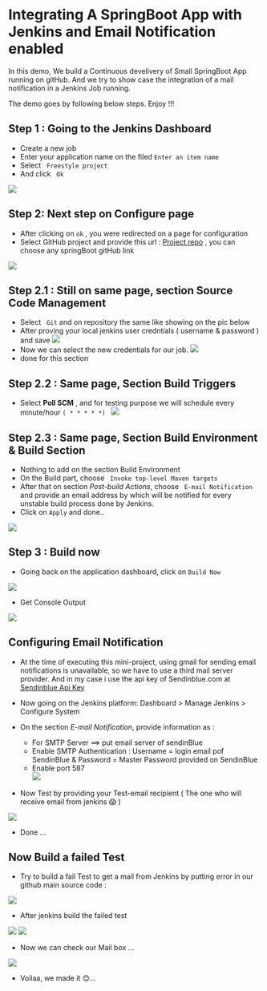 # Integrating A SpringBoot App with Jenkins and Email Notification enabled
In this demo, We build a Continuous develivery of Small SpringBoot App running on gitHub. And we try to show case the integration of a mail notification in a Jenkins Job running.
<!-- to be alerted when a fail/success arise. -->
The demo goes by following below steps. Enjoy !!!


## Step 1 : Going to the Jenkins Dashboard 
- Create a new job 
- Enter your application name on the filed `Enter an item name` 
- Select `` Freestyle project``
- And click `` Ok``

![](https://github.com/Tcarters/jenkinsEssentialForDev/blob/master/Screenshots/pic1.png)

## Step 2: Next step on Configure page
- After clicking on `ok` , you were redirected on a page for configuration 
- Select GitHub project and provide this url : [Project repo](https://github.com/Tcarters/HelloSpringJenkins) , you can choose any springBoot gitHub link

![](https://github.com/Tcarters/jenkinsEssentialForDev/blob/master/Screenshots/pic2-Configure.png)

## Step 2.1 :  Still on same page, section Source Code Management
- Select `` Git`` and on repository the same like showing on the pic below
- After proving your local jenkins user credntials ( username & password ) and save
        ![](pic3.0 )
- Now we can select the new credentials for our job.
    ![](https://github.com/Tcarters/jenkinsEssentialForDev/blob/master/Screenshots/pic3.0-avant3.png)
- done for this section 

## Step 2.2 : Same page, Section Build Triggers
- Select **Poll SCM** , and for testing purpose we will schedule every minute/hour `( * * * * *) ` 
  ![](https://github.com/Tcarters/jenkinsEssentialForDev/blob/master/Screenshots/pic4-correc.png)

## Step 2.3 : Same page, Section Build Environment & Build Section

- Nothing to add on the section Build Environment
- On the Build part, choose ` Invoke top-level Maven targets`
- After that on section *Post-build Actions*, choose `` E-mail Notification`` and provide an email address by which will be notified for every unstable build process done by Jenkins.
- Click on ``Apply`` and done..

![](https://github.com/Tcarters/jenkinsEssentialForDev/blob/master/Screenshots/pic5.png)

## Step 3 : Build now
- Going back on the application dashboard, click on `Build Now` 

![](https://github.com/Tcarters/jenkinsEssentialForDev/blob/master/Screenshots/pic6-building.png)

- Get Console Output

![](https://github.com/Tcarters/jenkinsEssentialForDev/blob/master/Screenshots/pic7-succes-withoutEmail.png)


## Configuring Email Notification
- At the time of executing this mini-project, using gmail for sending email notifications is unavailable, so we have to use a third mail server provider. And in my case i use the api key of Sendinblue.com at [Sendinblue Api Key](https://app.sendinblue.com/settings/keys/smtp)

- Now going on the Jenkins platform: Dashboard > Manage Jenkins > Configure System
- On the section *E-mail Notification*, provide information as :
  * For SMTP Server ==> put email server of sendinBlue
  * Enable SMTP Authentication : Username = login email pof SendinBlue & Password = Master Password provided on SendinBlue 
  * Enable port 587   
![](https://github.com/Tcarters/jenkinsEssentialForDev/blob/master/Screenshots/pic8-SendBlue.png)

- Now Test by providing your Test-email recipient ( The one who will receive email from jenkins :scream: )

![](https://github.com/Tcarters/jenkinsEssentialForDev/blob/master/Screenshots/pic8-Email-conf.png)
- Done ... 


## Now Build a failed Test
- Try to build a fail Test to get a mail from Jenkins by putting error in our github main source code :

![](https://github.com/Tcarters/jenkinsEssentialForDev/blob/master/Screenshots/pic9-1gitFail.png)

- After jenkins build the failed test

![](https://github.com/Tcarters/jenkinsEssentialForDev/blob/master/Screenshots/pic10-failtest.png)
![](https://github.com/Tcarters/jenkinsEssentialForDev/blob/master/Screenshots/pic10-Fail2.png)

- Now we can check our Mail box ...

![](https://github.com/Tcarters/jenkinsEssentialForDev/blob/master/Screenshots/pic9-Email-forFailBuild.png)

- Voilaa, we made it :blush:... 
